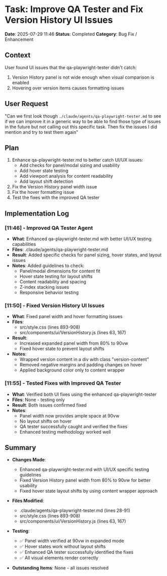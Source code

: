# Task: Improve QA Tester and Fix Version History UI Issues
**Date**: 2025-07-29 11:46
**Status**: Completed
**Category**: Bug Fix / Enhancement

## Context
User found UI issues that the qa-playwright-tester didn't catch:
1. Version History panel is not wide enough when visual comparison is enabled
2. Hovering over version items causes formatting issues

## User Request
"Can we first look though `./claude/agents/qa-playwright-tester.md` to see if we can improve it in a generic way to be able to find those type of issues in the future but not calling out this specific task. Then fix the issues I did mention and try to test them again"

## Plan
1. Enhance qa-playwright-tester.md to better catch UI/UX issues:
   - Add checks for panel/modal sizing and usability
   - Add hover state testing
   - Add viewport analysis for content readability
   - Add layout shift detection
2. Fix the Version History panel width issue
3. Fix the hover formatting issue
4. Test the fixes with the improved QA tester

## Implementation Log
### [11:46] - Improved QA Tester Agent
- **What**: Enhanced qa-playwright-tester.md with better UI/UX testing capabilities
- **Files**: .claude/agents/qa-playwright-tester.md
- **Result**: Added specific checks for panel sizing, hover states, and layout issues
- **Notes**: Added guidelines to check:
  - Panel/modal dimensions for content fit
  - Hover state testing for layout shifts
  - Content readability and spacing
  - Z-index stacking issues
  - Responsive behavior testing

### [11:50] - Fixed Version History UI Issues
- **What**: Fixed panel width and hover formatting issues
- **Files**: 
  - src/style.css (lines 893-908)
  - src/components/ui/VersionHistory.js (lines 63, 167)
- **Result**: 
  - Increased expanded panel width from 80% to 90vw
  - Fixed hover state to prevent layout shifts
- **Notes**: 
  - Wrapped version content in a div with class "version-content"
  - Removed negative margins and padding changes on hover
  - Applied background color only to content wrapper

### [11:55] - Tested Fixes with Improved QA Tester
- **What**: Verified both UI fixes using the enhanced qa-playwright-tester
- **Files**: None - testing only
- **Result**: Both issues confirmed fixed
- **Notes**: 
  - Panel width now provides ample space at 90vw
  - No layout shifts on hover
  - QA tester successfully caught and verified the fixes
  - Enhanced testing methodology worked well

## Summary
- **Changes Made**: 
  - Enhanced qa-playwright-tester.md with UI/UX specific testing guidelines
  - Fixed Version History panel width from 80% to 90vw for better usability
  - Fixed hover state layout shifts by using content wrapper approach
  
- **Files Modified**: 
  - .claude/agents/qa-playwright-tester.md (lines 28-91)
  - src/style.css (lines 893-908)
  - src/components/ui/VersionHistory.js (lines 63, 167)
  
- **Testing**: 
  - ✅ Panel width verified at 90vw in expanded mode
  - ✅ Hover states work without layout shifts
  - ✅ Enhanced QA tester successfully identified the fixes
  - ✅ All visual elements render correctly
  
- **Outstanding Items**: None - all issues resolved